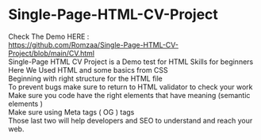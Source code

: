 # Single-Page-HTML-CV-Project
Check The Demo HERE : <br>
https://github.com/Romzaa/Single-Page-HTML-CV-Project/blob/main/CV.html <br>
Single-Page HTML CV Project is a Demo test for HTML Skills for beginners <br>
Here We Used HTML and some basics from CSS<br>
Beginning with right structure for the HTML file <br>
To prevent bugs make sure to return to HTML validator to check your work <br>
Make sure you code have the right elements that have meaning (semantic elements )<br>
Make sure using Meta tags ( OG ) tags <br>
Those last two will help developers and SEO to understand and reach your web.<br>

